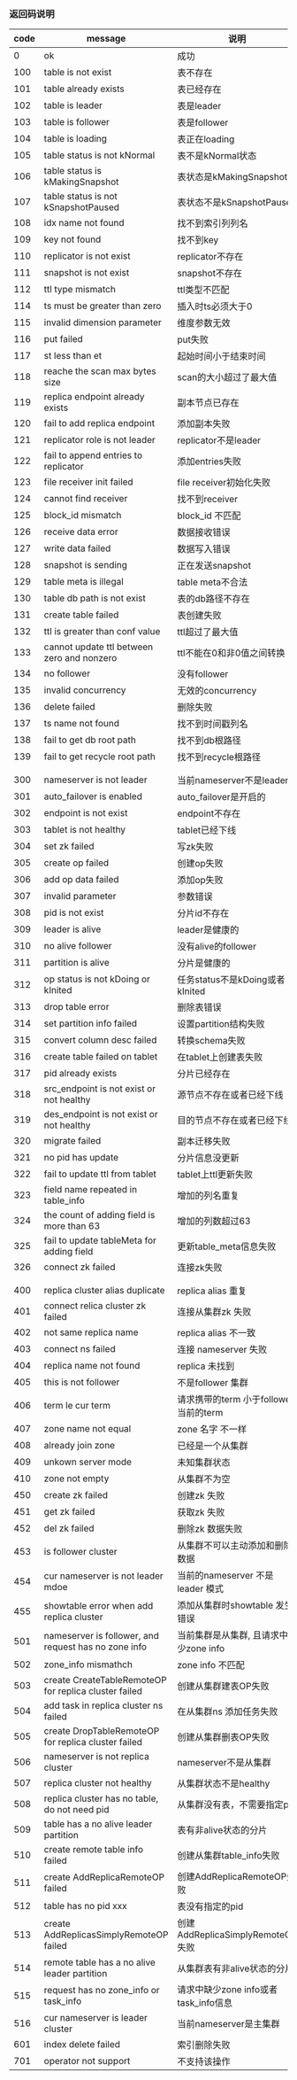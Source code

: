 ###  返回码说明

|code|message                             |说明                   |
|----|------------------------------------|-----------------------|
|0   |ok                                  |成功                   |
|100 |table is not exist                  |表不存在               |
|101 |table already exists                |表已经存在             |
|102 |table is leader                     |表是leader             |
|103 |table is follower                   |表是follower           |
|104 |table is loading                    |表正在loading          |
|105 |table status is not kNormal         |表不是kNormal状态      |
|106 |table status is kMakingSnapshot     |表状态是kMakingSnapshot|
|107 |table status is not kSnapshotPaused |表状态不是kSnapshotPaused|
|108 |idx name not found                  |找不到索引列列名       |
|109 |key not found                       |找不到key              |
|110 |replicator is not exist             |replicator不存在       |
|111 |snapshot is not exist               |snapshot不存在         |
|112 |ttl type mismatch                   |ttl类型不匹配          |
|114 |ts must be greater than zero        |插入时ts必须大于0      |
|115 |invalid dimension parameter         |维度参数无效           |
|116 |put failed                          |put失败                |
|117 |st less than et                     |起始时间小于结束时间   |
|118 |reache the scan max bytes size      |scan的大小超过了最大值 |
|119 |replica endpoint already exists     |副本节点已存在         |
|120 |fail to add replica endpoint        |添加副本失败           |
|121 |replicator role is not leader       |replicator不是leader   |
|122 |fail to append entries to replicator|添加entries失败        |
|123 |file receiver init failed           |file receiver初始化失败|
|124 |cannot find receiver                |找不到receiver         |
|125 |block_id mismatch                   |block_id 不匹配        |
|126 |receive data error                  |数据接收错误           |
|127 |write data failed                   |数据写入错误           |
|128 |snapshot is sending                 |正在发送snapshot       |
|129 |table meta is illegal               |table meta不合法       |
|130 |table db path is not exist          |表的db路径不存在       |
|131 |create table failed                 |表创建失败             |
|132 |ttl is greater than conf value      |ttl超过了最大值        |
|133 |cannot update ttl between zero and nonzero|ttl不能在0和非0值之间转换|
|134 |no follower                         |没有follower           |
|135 |invalid concurrency                 |无效的concurrency      |
|136 |delete failed                       |删除失败               |
|137 |ts name not found                   |找不到时间戳列名       |
|138 |fail to get db root path            |找不到db根路径         |
|139 |fail to get recycle root path       |找不到recycle根路径     |
|    |                                    |                       |
|    |                                    |                       |
|300 |nameserver is not leader            |当前nameserver不是leader|
|301 |auto_failover is enabled            |auto_failover是开启的  |
|302 |endpoint is not exist               |endpoint不存在         |
|303 |tablet is not healthy               |tablet已经下线         |
|304 |set zk failed                       |写zk失败               |
|305 |create op failed                    |创建op失败             |
|306 |add op data failed                  |添加op失败             |
|307 |invalid parameter                   |参数错误               |
|308 |pid is not exist                    |分片id不存在           |
|309 |leader is alive                     |leader是健康的         |
|310 |no alive follower                   |没有alive的follower    |
|311 |partition is alive                  |分片是健康的           |
|312 |op status is not kDoing or kInited  |任务status不是kDoing或者kInited|
|313 |drop table error                    |删除表错误             |
|314 |set partition info failed           |设置partition结构失败  |
|315 |convert column desc failed          |转换schema失败         |
|316 |create table failed on tablet       |在tablet上创建表失败   |
|317 |pid already exists                  |分片已经存在           |
|318 |src_endpoint is not exist or not healthy|源节点不存在或者已经下线|
|319 |des_endpoint is not exist or not healthy|目的节点不存在或者已经下线|
|320 |migrate failed                      |副本迁移失败           |
|321 |no pid has update                   |分片信息没更新         |
|322 |fail to update ttl from tablet      |tablet上ttl更新失败    |
|323 |field name repeated in table_info   |增加的列名重复         |
|324 |the count of adding field is more than 63|增加的列数超过63  |
|325 |fail to update tableMeta for adding field |更新table_meta信息失败|
|326 |connect zk failed                 |连接zk失败           |
| | ||
| | ||
|400 |replica cluster alias duplicate |replica alias 重复|
|401 |connect relica cluster zk failed |连接从集群zk 失败|
|402 |not same replica name |replica alias 不一致|
|403 |connect ns failed |连接 nameserver 失败|
|404 |replica name not found |replica 未找到|
|405 |this is not follower |不是follower 集群|
|406 |term le cur term |请求携带的term 小于follower 当前的term|
|407 |zone name not equal |zone 名字 不一样|
|408 |already join zone |已经是一个从集群|
|409 |unkown server mode |未知集群状态|
|410 |zone not empty |从集群不为空|
|450 |create zk failed |创建zk 失败|
|451 |get zk failed |获取zk 失败|
|452 |del zk failed |删除zk 数据失败|
|453 |is follower cluster |从集群不可以主动添加和删除数据|
|454 |cur nameserver is not leader mdoe |当前的nameserver 不是 leader 模式|
|455 |showtable error when add replica cluster |添加从集群时showtable 发生错误|
|501 |nameserver is follower, and request has no zone info |当前集群是从集群, 且请求中缺少zone info|
|502 |zone_info mismathch |zone info 不匹配|
|503 |create CreateTableRemoteOP for replica cluster failed|创建从集群建表OP失败|
|504 |add task in replica cluster ns failed |在从集群ns 添加任务失败|
|505 |create DropTableRemoteOP for replica cluster failed|创建从集群删表OP失败|
|506 |nameserver is not replica cluster |nameserver不是从集群|
|507 |replica cluster not healthy |从集群状态不是healthy|
|508 |replica cluster has no table, do not need pid |从集群没有表，不需要指定pid|
|509 |table has a no alive leader partition |表有非alive状态的分片|
|510 |create remote table info failed |创建从集群table_info失败|
|511 |create AddReplicaRemoteOP failed |创建AddReplicaRemoteOP失败|
|512 |table has no pid xxx |表没有指定的pid|
|513 |create AddReplicasSimplyRemoteOP failed |创建AddReplicaSimplyRemoteOP失败|
|514 |remote table has a no alive leader partition |从集群表有非alive状态的分片|
|515 |request has no zone_info or task_info |请求中缺少zone info或者task_info信息|
|516 |cur nameserver is leader cluster |当前nameserver是主集群|
|601 |index delete failed | 索引删除失败|
|701 |operator not support| 不支持该操作|
